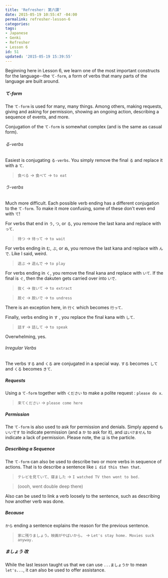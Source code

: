 ```yaml
---
title: 'Refresher: 第六課'
date: 2015-05-19 10:55:47 -04:00
permalink: refresher-lesson-6
categories:
tags:
- Japanese
- Genki
- Refresher
- Lesson 6
id: 51
updated: '2015-05-19 15:39:55'
---
```


Beginning here in Lesson 6, we learn one of the most important constructs for the language--the `て-form`, a form of verbs that many parts of the language are built around.

##### て-form

The `て-form` is used for many, many things. Among others, making requests, giving and asking for permission, showing an ongoing action, describing a sequence of events, and more.

Conjugation of the `て-form` is somewhat complex (and is the same as casual form).

###### る-verbs

Easiest is conjugating `る-verbs`. You simply remove the final `る` and replace it with a `て`.

> `食べる` -> `食べて` -> `to eat`

###### う-verbs

Much more difficult. Each possible verb ending has a different conjugation to the `て-form`. To make it more confusing, some of these don't even end with `て`!

For verbs that end in `う`, `つ`, or `る`, you remove the last kana and replace with `って`.

> `待つ` -> `待って` -> `to wait`

For verbs ending in `む`, `ぶ`, or `ぬ`, you remove the last kana and replace with `んで`. Like I said, weird.

> `遊ぶ` -> `遊んで` -> `to play`

For verbs ending in `く`, you remove the final kana and replace with `いて`. If the final is `ぐ`, then the dakuten gets carried over into `いで`.

> `抜く` -> `抜いて` -> `to extract`

> `脱ぐ` -> `脱いで` -> `to undress`

There is an exception here, in `行く` which becomes `行って`.

Finally, verbs ending in `す` , you replace the final kana with `して`.

> `話す` -> `話して` -> `to speak`

Overwhelming, yes.

###### Irregular Verbs

The verbs `する` and `くる` are conjugated in a special way. `する` becomes `して` and `くる` becomes `きて`.

##### Requests

Using a `て-form` together with `ください` to make a polite request : `please do x`.

> `来てください` -> `please come here`

##### Permission

The `て-form` is also used to ask for permission and denials. Simply append `もいいです` to indicate permission (and a `か` to ask for it), and `はいけません` to indicate a lack of permission. Please note, the `は` is the particle.

##### Describing a Sequence

The `て-form` can also be used to describe two or more verbs in sequence of actions. That is to describe a sentence like `i did this then that`.

> `テレビを見ていて、寝ました` -> `I watched TV then went to bed.`

> (oooh, went double deep there)

Also can be used to link a verb loosely to the sentence, such as describing how another verb was done.

##### Because

`から` ending a sentence explains the reason for the previous sentence.

> `家に残りましょう。映画がやばいから。` -> `Let's stay home. Movies suck anyway.`

##### ましょう 改

While the last lesson taught us that we can use `...ましょうか` to mean `let's...`, it can also be used to offer assistance.
